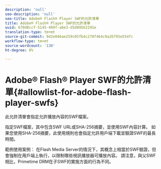 ```yaml
---
description: 'null'
seo-description: 'null'
seo-title: Adobe® Flash® Player SWF的允許清單
title: Adobe® Flash® Player SWF的允許清單
uuid: 670d8ccf-5145-499f-a6e3-d5d89562291e
translation-type: tm+mt
source-git-commit: 9d2e046ae259c05fb4c278f464c9a26795e554fc
workflow-type: tm+mt
source-wordcount: '130'
ht-degree: 0%

---
```



# Adobe® Flash® Player SWF的允許清單{#allowlist-for-adobe-flash-player-swfs}

此允許清單會指定允許播放內容的SWF檔案。

指定SWF檔案，其中包含SWF URL或SHA-256摘要，並使用SWF內容計算。 如果您使用SHA-256摘要，此使用規則也會指定允許用戶端下載並驗證SWF的最長時間。

範例使用案例： 在Flash Media Server的情況下，其概念上相當於SWF驗證，但會強制在用戶端上執行，以限制哪些視訊播放器可播放內容。 請注意，與父SWF相比，Primetime DRM在子SWF的實施方面的行為不同。
